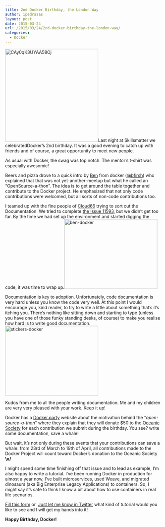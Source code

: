 ```yaml
---
title: 2nd Docker Birthday, the London Way
author: ipedrazas
layout: post
date: 2015-03-24
url: /2015/03/24/2nd-docker-birthday-the-london-way/
categories:
  - Docker
---
```

[<img class="alignright size-medium wp-image-415" src="http://ivan.pedrazas.me/wp-content/uploads/2015/03/CAy0qK3UYAA58Oj-300x300.jpg" alt="CAy0qK3UYAA58Oj" width="300" height="300" />][1]Last night at Skillsmatter we celebratedDocker&#8217;s 2nd birthday. It was a good evening to catch up with friends and of course, a great opportunity to meet new people.

As usual with Docker, the swag was top notch. The mentor&#8217;s t-shirt was especially awesomic!

Beers and pizza drove to a quick intro by [Ben][2] from docker ([@bfirsh][2]) who explained that that was not yet-another-meetup but what he called an &#8220;OpenSource-a-thon&#8221;. The idea is to get around the table together and contribute to the Docker project. He emphasized that not only code contributions were welcomed, but all sorts of non-code contributions too.

I teamed up with the fine people of [Cloud66][3] trying to sort out the Documentation. We tried to complete [the Issue 11593][4], but we didn&#8217;t get too far. By the time we had set up the environment and started digging the code, it was time to wrap up.<img class=" size-medium wp-image-420 aligncenter" src="http://ivan.pedrazas.me/wp-content/uploads/2015/03/ben-docker-300x225.jpg" alt="ben-docker" width="300" height="225" />

Documentation is key to adoption. Unfortunately, code documentation is very hard unless you know the code very well. At this point I would encourage you, kind reader, to try to write a little about something that&#8217;s it&#8217;s itching you. There&#8217;s nothing like sitting down and starting to type (unless you have one of those funky standing desks, of course) to make you realise how hard is to write good documentation.[<img class="alignright size-medium wp-image-419" src="http://ivan.pedrazas.me/wp-content/uploads/2015/03/stickers-docker-300x225.jpg" alt="stickers-docker" width="300" height="225" />][5]

Kudos from me to all the people writing documentation. Me and my children are very very pleased with your work. Keep it up!

Docker has a [Docker.party][6] website about the motivation behind the &#8220;_open-source-a-thon_&#8221; where they explain that they will donate $50 to the [Oceanic Society][7] for each contribution we submit during the birthday. You see? write some documentation, save a whale!

But wait, it&#8217;s not only during these events that your contributions can save a whale: from 23rd of March to 19th of April, all contributions made to the Docker Project will count toward Docker’s donation to the Oceanic Society **\o/**

I might spend some time finishing off that issue and to lead as example, I&#8217;m also happy to write a tutorial. I&#8217;ve been running Docker in production for almost a year now, I&#8217;ve built microservices, used Weave, and migrated dinosaurs (aka Big Enterprise Legacy Applications) to containers. So, I might say it&#8217;s safe to think I know a bit about how to use containers in real life scenarios.

[Fill this form][8] or  [Just let me know in Twitter][9] what kind of tutorial would you like to see and I will get my hands into it!

**Happy Birthday, Docker!**

 [1]: http://ivan.pedrazas.me/wp-content/uploads/2015/03/CAy0qK3UYAA58Oj.jpg
 [2]: https://twitter.com/bfirsh
 [3]: http://www.cloud66.com/
 [4]: https://github.com/docker/docker/issues/11593
 [5]: http://ivan.pedrazas.me/wp-content/uploads/2015/03/stickers-docker.jpg
 [6]: http://docker.party/
 [7]: http://www.oceanicsociety.org/
 [8]: https://docs.google.com/forms/d/1R7T-UDsOHsZ9uBYy9YopVEajjPbMrc1cP_nQinfbctc/viewform
 [9]: https://twitter.com/ipedrazas